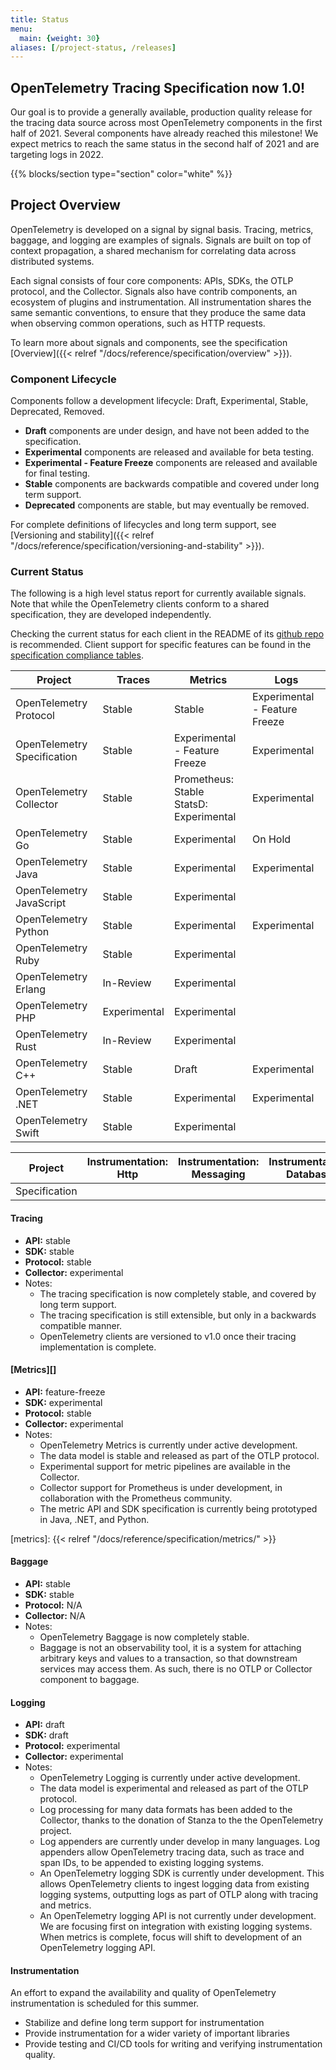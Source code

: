 ```yaml
---
title: Status
menu:
  main: {weight: 30}
aliases: [/project-status, /releases]
---
```


<section class="row td-box td-box--1 position-relative td-box--gradient td-box--height-auto">
  <div class="container text-center td-arrow-down">
    <h1>OpenTelemetry Tracing Specification now 1.0!</h1>
    <p class="h4 mb-0">
      Our goal is to provide a generally available, production quality
      release for the tracing data source across most OpenTelemetry components
      in the first half of 2021. Several components have already reached this
      milestone! We expect metrics to reach the same status in the second half
      of 2021 and are targeting logs in 2022.
    </p>
  </div>
</section>

{{% blocks/section type="section" color="white" %}}

## Project Overview

OpenTelemetry is developed on a signal by signal basis. Tracing, metrics, baggage, and logging are examples of signals.
Signals are built on top of context propagation, a shared mechanism for correlating data across distributed systems.

Each signal consists of four core components: APIs, SDKs, the OTLP protocol, and the Collector. Signals also have contrib components, an ecosystem of plugins and instrumentation.
All instrumentation shares the same semantic conventions, to ensure that they produce the same data when observing common operations, such as HTTP requests.

To learn more about signals and components, see the specification [Overview]({{< relref "/docs/reference/specification/overview" >}}).

### Component Lifecycle

Components follow a development lifecycle: Draft, Experimental, Stable, Deprecated, Removed.

- **Draft** components are under design, and have not been added to the specification.
- **Experimental** components are released and available for beta testing.
- **Experimental - Feature Freeze** components are released and available for final testing.
- **Stable** components are backwards compatible and covered under long term support.
- **Deprecated** components are stable, but may eventually be removed.

For complete definitions of lifecycles and long term support, see [Versioning and stability]({{< relref "/docs/reference/specification/versioning-and-stability" >}}).

### Current Status

The following is a high level status report for currently available signals. Note that while the OpenTelemetry clients conform to a shared specification, they are developed independently.

Checking the current status for each client in the README of its [github repo](https://github.com/open-telemetry) is recommended. Client support for specific features can be found in the [specification compliance tables](https://github.com/open-telemetry/opentelemetry-specification/blob/main/spec-compliance-matrix.md).

<table>
  <thead>
    <tr>
      <th>Project</th>
      <th>Traces</th>
      <th>Metrics</th>
      <th>Logs</th>
    </tr>
  </thead>
  <tbody>
    <tr>
      <td>OpenTelemetry Protocol</td>
      <td>Stable</td>
      <td>Stable</td>
      <td>Experimental - Feature Freeze</td>
    </tr>
    <tr>
      <td>OpenTelemetry Specification</td>
      <td>Stable</td>
      <td>Experimental - Feature Freeze</td>
      <td>Experimental</td>
    </tr>
    <tr>
      <td>OpenTelemetry Collector</td>
      <td>Stable</td>
      <td>Prometheus: Stable<br/>StatsD: Experimental</td>
      <td>Experimental</td>
    </tr>
    <tr>
      <td>OpenTelemetry Go</td>
      <td>Stable</td>
      <td>Experimental</td>
      <td>On Hold</td>
    </tr>
    <tr>
      <td>OpenTelemetry Java</td>
      <td>Stable</td>
      <td>Experimental</td>
      <td>Experimental</td>
    </tr>
    <tr>
      <td>OpenTelemetry JavaScript</td>
      <td>Stable</td>
      <td>Experimental</td>
      <td></td>
    </tr>
    <tr>
      <td>OpenTelemetry Python</td>
      <td>Stable</td>
      <td>Experimental</td>
      <td>Experimental</td>
    </tr>
    <tr>
      <td>OpenTelemetry Ruby</td>
      <td>Stable</td>
      <td>Experimental</td>
      <td></td>
    </tr>
    <tr>
      <td>OpenTelemetry Erlang</td>
      <td>In-Review</td>
      <td>Experimental</td>
      <td></td>
    </tr>
    <tr>
      <td>OpenTelemetry PHP</td>
      <td>Experimental</td>
      <td>Experimental</td>
      <td></td>
    </tr>
    <tr>
      <td>OpenTelemetry Rust</td>
      <td>In-Review</td>
      <td>Experimental</td>
      <td></td>
    </tr>
    <tr>
      <td>OpenTelemetry C++</td>
      <td>Stable</td>
      <td>Draft</td>
      <td>Experimental</td>
    </tr>
    <tr>
      <td>OpenTelemetry .NET</td>
      <td>Stable</td>
      <td>Experimental</td>
      <td>Experimental</td>
    </tr>
    <tr>
      <td>OpenTelemetry Swift</td>
      <td>Stable</td>
      <td>Experimental</td>
      <td></td>
    </tr>
  </tbody>
</table>

<table>
  <thead>
    <tr>
      <th>Project</th>
      <th>Instrumentation: Http</th>
      <th>Instrumentation: Messaging</th>
      <th>Instrumentation: Database</th>
    </tr>
  </thead>
  <tbody>
    <tr>
      <td>Specification</td>
      <td></td>
      <td></td>
      <td></td>
    </tr>
  </tbody>
</table>


#### Tracing

- **API:** stable
- **SDK:** stable
- **Protocol:** stable
- **Collector:** experimental
- Notes:
  - The tracing specification is now completely stable, and covered by long term support.
  - The tracing specification is still extensible, but only in a backwards compatible manner.
  - OpenTelemetry clients are versioned to v1.0 once their tracing implementation is complete.

#### [Metrics][]

- **API:** feature-freeze
- **SDK:** experimental
- **Protocol:** stable
- **Collector:** experimental
- Notes:
  - OpenTelemetry Metrics is currently under active development.
  - The data model is stable and released as part of the OTLP protocol.
  - Experimental support for metric pipelines are available in the Collector.
  - Collector support for Prometheus is under development, in collaboration with the Prometheus community.
  - The metric API and SDK specification is currently being prototyped in Java, .NET, and Python.

[metrics]: {{< relref "/docs/reference/specification/metrics/" >}}

#### Baggage

- **API:** stable
- **SDK:** stable
- **Protocol:** N/A
- **Collector:** N/A
- Notes:
  - OpenTelemetry Baggage is now completely stable.
  - Baggage is not an observability tool, it is a system for attaching arbitrary keys and values to a transaction, so that downstream services may access them. As such, there is no OTLP or Collector component to baggage.

#### Logging

- **API:** draft
- **SDK:** draft
- **Protocol:** experimental
- **Collector:** experimental
- Notes:
  - OpenTelemetry Logging is currently under active development.
  - The data model is experimental and released as part of the OTLP protocol.
  - Log processing for many data formats has been added to the Collector, thanks to the donation of Stanza to the the OpenTelemetry project.
  - Log appenders are currently under develop in many languages. Log appenders allow OpenTelemetry tracing data, such as trace and span IDs, to be appended to existing logging systems.
  - An OpenTelemetry logging SDK is currently under development. This allows OpenTelemetry clients to ingest logging data from existing logging systems, outputting logs as part of OTLP along with tracing and metrics.
  - An OpenTelemetry logging API is not currently under development. We are focusing first on integration with existing logging systems. When metrics is complete, focus will shift to development of an OpenTelemetry logging API.

#### Instrumentation

An effort to expand the availability and quality of OpenTelemetry instrumentation is scheduled for this summer.

* Stabilize and define long term support for instrumentation
* Provide instrumentation for a wider variety of important libraries
* Provide testing and CI/CD tools for writing and verifying instrumentation quality.
